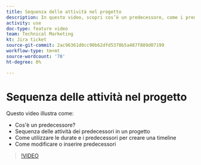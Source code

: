 ```yaml
---
title: Sequenza delle attività nel progetto
description: In questo video, scopri cos’è un predecessore, come i predecessori sequenziano le attività di un progetto, come utilizzare le durate e i predecessori per creare una timeline, come modificare o inserire i predecessori
activity: use
doc-type: feature video
team: Technical Marketing
kt: Jira ticket
source-git-commit: 2ac96361d0cc90b62dfd5378b5a487f889d07199
workflow-type: tm+mt
source-wordcount: '78'
ht-degree: 0%

---
```


# Sequenza delle attività nel progetto

Questo video illustra come:

* Cos&#39;è un predecessore?
* Sequenza delle attività dei predecessori in un progetto
* Come utilizzare le durate e i predecessori per creare una timeline
* Come modificare o inserire predecessori

>[!VIDEO](https://video.tv.adobe.com/v/335091/?quality=12)